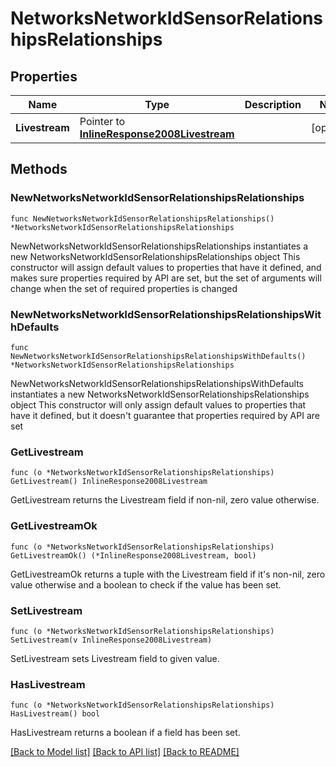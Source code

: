 # NetworksNetworkIdSensorRelationshipsRelationships

## Properties

Name | Type | Description | Notes
------------ | ------------- | ------------- | -------------
**Livestream** | Pointer to [**InlineResponse2008Livestream**](InlineResponse2008Livestream.md) |  | [optional] 

## Methods

### NewNetworksNetworkIdSensorRelationshipsRelationships

`func NewNetworksNetworkIdSensorRelationshipsRelationships() *NetworksNetworkIdSensorRelationshipsRelationships`

NewNetworksNetworkIdSensorRelationshipsRelationships instantiates a new NetworksNetworkIdSensorRelationshipsRelationships object
This constructor will assign default values to properties that have it defined,
and makes sure properties required by API are set, but the set of arguments
will change when the set of required properties is changed

### NewNetworksNetworkIdSensorRelationshipsRelationshipsWithDefaults

`func NewNetworksNetworkIdSensorRelationshipsRelationshipsWithDefaults() *NetworksNetworkIdSensorRelationshipsRelationships`

NewNetworksNetworkIdSensorRelationshipsRelationshipsWithDefaults instantiates a new NetworksNetworkIdSensorRelationshipsRelationships object
This constructor will only assign default values to properties that have it defined,
but it doesn't guarantee that properties required by API are set

### GetLivestream

`func (o *NetworksNetworkIdSensorRelationshipsRelationships) GetLivestream() InlineResponse2008Livestream`

GetLivestream returns the Livestream field if non-nil, zero value otherwise.

### GetLivestreamOk

`func (o *NetworksNetworkIdSensorRelationshipsRelationships) GetLivestreamOk() (*InlineResponse2008Livestream, bool)`

GetLivestreamOk returns a tuple with the Livestream field if it's non-nil, zero value otherwise
and a boolean to check if the value has been set.

### SetLivestream

`func (o *NetworksNetworkIdSensorRelationshipsRelationships) SetLivestream(v InlineResponse2008Livestream)`

SetLivestream sets Livestream field to given value.

### HasLivestream

`func (o *NetworksNetworkIdSensorRelationshipsRelationships) HasLivestream() bool`

HasLivestream returns a boolean if a field has been set.


[[Back to Model list]](../README.md#documentation-for-models) [[Back to API list]](../README.md#documentation-for-api-endpoints) [[Back to README]](../README.md)


